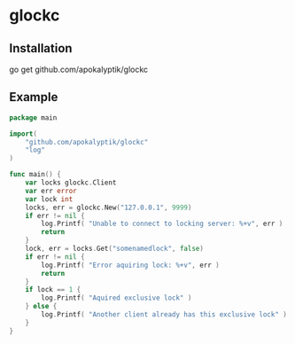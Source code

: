 glockc
======

Installation
------------
go get github.com/apokalyptik/glockc

Example
-------

```go
package main

import(
	"github.com/apokalyptik/glockc"
	"log"
)

func main() {
	var locks glockc.Client
	var err error
	var lock int
	locks, err = glockc.New("127.0.0.1", 9999)
	if err != nil {
		log.Printf( "Unable to connect to locking server: %+v", err )
		return
	}
	lock, err = locks.Get("somenamedlock", false)
	if err != nil {
		log.Printf( "Error aquiring lock: %+v", err )
		return
	}
	if lock == 1 {
		log.Printf( "Aquired exclusive lock" )
	} else {
		log.Printf( "Another client already has this exclusive lock" )
	}
}
```
